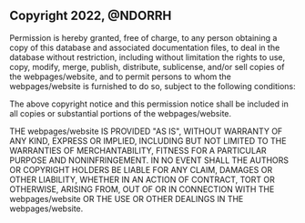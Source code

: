 ## Copyright 2022, @NDORRH

Permission is hereby granted, free of charge, to any person obtaining a copy of this database and associated documentation files, to deal in the database without restriction, including without limitation the rights to use, copy, modify, merge, publish, distribute, sublicense, and/or sell copies of the webpages/website, and to permit persons to whom the webpages/website is furnished to do so, subject to the following conditions:

The above copyright notice and this permission notice shall be included in all copies or substantial portions of the webpages/website.

THE webpages/website IS PROVIDED "AS IS", WITHOUT WARRANTY OF ANY KIND, EXPRESS OR IMPLIED, INCLUDING BUT NOT LIMITED TO THE WARRANTIES OF MERCHANTABILITY, FITNESS FOR A PARTICULAR PURPOSE AND NONINFRINGEMENT. IN NO EVENT SHALL THE AUTHORS OR COPYRIGHT HOLDERS BE LIABLE FOR ANY CLAIM, DAMAGES OR OTHER LIABILITY, WHETHER IN AN ACTION OF CONTRACT, TORT OR OTHERWISE, ARISING FROM, OUT OF OR IN CONNECTION WITH THE webpages/website OR THE USE OR OTHER DEALINGS IN THE webpages/website.

